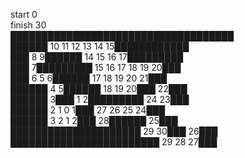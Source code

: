 start 0    
finish 30   
████████████████████████████████████  
██████ 10 11 12 13 14 15████████████  
███  8  9██████ 14 15 16 17█████████  
███  7█████████ 15 16 17 18 19 20███  
███  6  5  6██████ 17 18 19 20 21███  
██████  4  5██████ 18 19 20███ 22███  
██████  3███  1  2█████████ 24 23███  
██████  2  1  0  1███ 27 26 25 24███  
██████  3  2  1  2███ 28██████ 25███  
█████████████████████ 29 30███ 26███  
████████████████████████ 29 28 27███  
